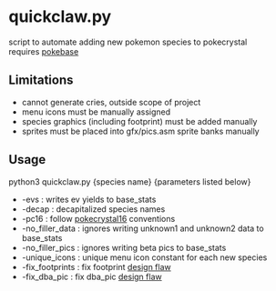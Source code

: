 # quickclaw.py
script to automate adding new pokemon species to pokecrystal  
requires [pokebase](https://pypi.org/project/pokebase/)

## Limitations
* cannot generate cries, outside scope of project
* menu icons must be manually assigned
* species graphics (including footprint) must be added manually
* sprites must be placed into gfx/pics.asm sprite banks manually

## Usage
python3 quickclaw.py {species name} {parameters listed below}
* -evs : writes ev yields to base_stats
* -decap : decapitalized species names
* -pc16 : follow [pokecrystal16](https://github.com/aaaaaa123456789/pokecrystal16) conventions
* -no_filler_data : ignores writing unknown1 and unknown2 data to base_stats
* -no_filler_pics : ignores writing beta pics to base_stats
* -unique_icons : unique menu icon constant for each new species
* -fix_footprints : fix footprint [design flaw](https://github.com/pret/pokecrystal/blob/master/docs/design_flaws.md#footprints-are-split-into-top-and-bottom-halves)
* -fix_dba_pic : fix dba_pic [design flaw](https://github.com/pret/pokecrystal/blob/master/docs/design_flaws.md#pic-banks-are-offset-by-pics_fix)
